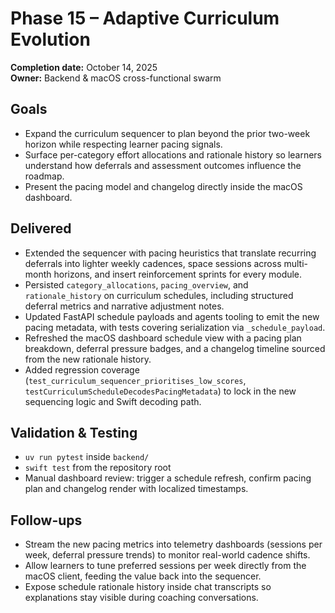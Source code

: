 # Phase 15 – Adaptive Curriculum Evolution

**Completion date:** October 14, 2025  
**Owner:** Backend & macOS cross-functional swarm

## Goals
- Expand the curriculum sequencer to plan beyond the prior two-week horizon while respecting learner pacing signals.
- Surface per-category effort allocations and rationale history so learners understand how deferrals and assessment outcomes influence the roadmap.
- Present the pacing model and changelog directly inside the macOS dashboard.

## Delivered
- Extended the sequencer with pacing heuristics that translate recurring deferrals into lighter weekly cadences, space sessions across multi-month horizons, and insert reinforcement sprints for every module.
- Persisted `category_allocations`, `pacing_overview`, and `rationale_history` on curriculum schedules, including structured deferral metrics and narrative adjustment notes.
- Updated FastAPI schedule payloads and agents tooling to emit the new pacing metadata, with tests covering serialization via `_schedule_payload`.
- Refreshed the macOS dashboard schedule view with a pacing plan breakdown, deferral pressure badges, and a changelog timeline sourced from the new rationale history.
- Added regression coverage (`test_curriculum_sequencer_prioritises_low_scores`, `testCurriculumScheduleDecodesPacingMetadata`) to lock in the new sequencing logic and Swift decoding path.

## Validation & Testing
- `uv run pytest` inside `backend/`
- `swift test` from the repository root
- Manual dashboard review: trigger a schedule refresh, confirm pacing plan and changelog render with localized timestamps.

## Follow-ups
- Stream the new pacing metrics into telemetry dashboards (sessions per week, deferral pressure trends) to monitor real-world cadence shifts.
- Allow learners to tune preferred sessions per week directly from the macOS client, feeding the value back into the sequencer.
- Expose schedule rationale history inside chat transcripts so explanations stay visible during coaching conversations.
